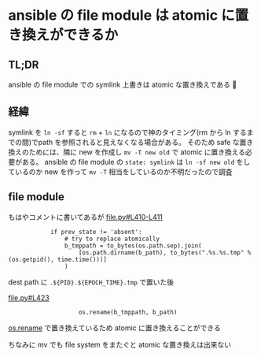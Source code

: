 # ansible の file module は atomic に置き換えができるか

## TL;DR
ansible の file module での symlink 上書きは atomic な置き換えである :tada:

## 経緯
symlink を `ln -sf` すると `rm` + `ln` になるので神のタイミング(rm から ln するまでの間)でpath を参照されると見えなくなる場合がある。
そのため safe な置き換えのためには、隣に new を作成し `mv -T new old` で atomic に置き換える必要がある。
ansible の file module の `state: symlink` は `ln -sf new old` をしているのか new を作って `mv -T` 相当をしているのか不明だったので調査

## file module
もはやコメントに書いてあるが
[file.py#L410-L411](https://github.com/ansible/ansible/blob/stable-2.4/lib/ansible/modules/files/file.py#L410-L411)

```
            if prev_state != 'absent':
                # try to replace atomically
                b_tmppath = to_bytes(os.path.sep).join(
                    [os.path.dirname(b_path), to_bytes(".%s.%s.tmp" % (os.getpid(), time.time()))]
                )
```
dest path に `.${PID}.${EPOCH_TIME}.tmp` で置いた後

[file.py#L423](https://github.com/ansible/ansible/blob/stable-2.4/lib/ansible/modules/files/file.py#L423)

```
                    os.rename(b_tmppath, b_path)
```

[os.rename](https://docs.python.jp/2.7/library/os.html#os.rename) で置き換えているため atomic に置き換えることができる

ちなみに mv でも file system をまたぐと atomic な置き換えは出来ない
